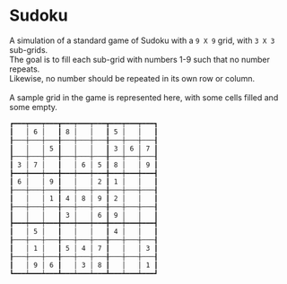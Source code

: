 # Sudoku

A simulation of a standard game of Sudoku with a `9 X 9` grid, with `3 X 3` sub-grids.
\
The goal is to fill each sub-grid with numbers 1-9 such that no number repeats.
\
Likewise, no number should be repeated in its own row or column.
\
\
A sample grid in the game is represented here, with some cells filled and some empty.

```sh
┏━━━┯━━━┯━━━┳━━━┯━━━┯━━━┳━━━┯━━━┯━━━┓
┃   │ 6 │   ┃ 8 │   │   ┃ 5 │   │   ┃
┠───┼───┼───╂───┼───┼───╂───┼───┼───┨
┃   │   │ 5 ┃   │   │   ┃ 3 │ 6 │ 7 ┃
┠───┼───┼───╂───┼───┼───╂───┼───┼───┨
┃ 3 │ 7 │   ┃   │ 6 │ 5 ┃ 8 │   │ 9 ┃
┣━━━┿━━━┿━━━╋━━━┿━━━┿━━━╋━━━┿━━━┿━━━┫
┃ 6 │   │ 9 ┃   │   │ 2 ┃ 1 │   │   ┃
┠───┼───┼───╂───┼───┼───╂───┼───┼───┨
┃   │   │ 1 ┃ 4 │ 8 │ 9 ┃ 2 │   │   ┃
┠───┼───┼───╂───┼───┼───╂───┼───┼───┨
┃   │   │   ┃ 3 │   │ 6 ┃ 9 │   │   ┃
┣━━━┿━━━┿━━━╋━━━┿━━━┿━━━╋━━━┿━━━┿━━━┫
┃   │ 5 │   ┃   │   │   ┃ 4 │   │   ┃
┠───┼───┼───╂───┼───┼───╂───┼───┼───┨
┃   │ 1 │   ┃ 5 │ 4 │ 7 ┃   │   │ 3 ┃
┠───┼───┼───╂───┼───┼───╂───┼───┼───┨
┃   │ 9 │ 6 ┃   │ 3 │ 8 ┃   │   │ 1 ┃
┗━━━┷━━━┷━━━┻━━━┷━━━┷━━━┻━━━┷━━━┷━━━┛
```
